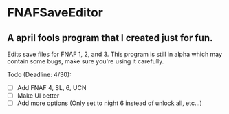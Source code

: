 # FNAFSaveEditor 
## A april fools program that I created just for fun.

Edits save files for FNAF 1, 2, and 3. 
This program is still in alpha which may contain some bugs, make sure you're using it carefully.

Todo (Deadline: 4/30):
- [ ] Add FNAF 4, SL, 6, UCN
- [ ] Make UI better
- [ ] Add more options (Only set to night 6 instead of unlock all, etc...)

